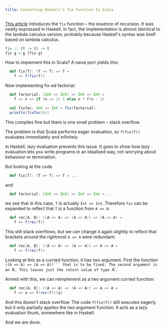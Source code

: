 ```yaml
---
title: Converting Haskell's fix function to Scala
---
```


[This article](/posts/2019-04-01-fix-haskell-function.html) introduces the `fix` function – the essence of recursion.
It was neatly expressed in Haskell. 
In fact, the implementation is almost identical to the lambda calculus version, probably because
Haskell's syntax was itself based on lambda calculus.
```haskell
fix :: (t -> t) -> t
fix g = g (fix g)
```

How to implement this in Scala? A naive port yields this:
```scala
  def fix[T]: (T => T) => T =
    f => f(fix(f))
``` 

Now implementing fix-ed factorial:
```scala
  def factorial: (Int => Int) => Int => Int =
    f => n => if (n == 1) 1 else n * f(n - 1)

  val fixfac: Int => Int = fix(factorial)
  println(fixfac(6))
``` 

This compiles fine but there is one small problem – stack overflow.

The problem is that Scala performs eager evaluation, so `f(fix(f))` evaluates immediately and infinitely. 

In Haskell, lazy evaluation prevents this issue. 
It goes to show how lazy evaluation lets you write programs in an idealised way, not worrying about
behaviour or termination.

But looking at the code 
```scala
  def fix[T]: (T => T) => T = ...
```
and
```scala
  def factorial: (Int => Int) => Int => Int = ...
```
we see that in this case, `T` is actually `Int => Int`.
Therefore `fix` can be expanded to reflect that `T` is a function from `A => A`:
```scala
  def rec[A, B]: ((A => A) => (A => A)) => (A => A) =
    f => f(rec(f))
``` 
This still stack overflows, but we can change it again slightly to reflect that brackets around the rightmost
`A => A` were redundant: 
```scala
  def rec[A, B]: ((A => A) => (A => A)) => A => A =
    f => f(rec(f))
``` 
Looking at this as a curried function, it has two argument.
First the function `((A => A) => (A => A))``` that is to be fixed.
The second argument is an `A`.
This leaves just the return value of type `A`.

Armed with this, we can reimplement as a two argument curried function:
```scala
  def rec[A, B]: ((A => A) => (A => A)) => A => A =
    f => a => f(rec(f))(a)
``` 

And this doesn't stack overflow. The code `f(fix(f))` still executes eagerly but it only
partially applies the two argument function. It acts as a lazy evaluation thunk, somewhere like in Haskell. 

And we are done.

